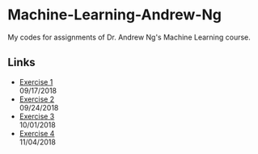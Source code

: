 # Machine-Learning-Andrew-Ng  

My codes for assignments of Dr. Andrew Ng's Machine Learning course.  

## Links  
* [Exercise 1](./ex1)  
09/17/2018  
* [Exercise 2](./ex2)  
09/24/2018  
* [Exercise 3](./ex3)  
10/01/2018  
* [Exercise 4](./ex4)  
11/04/2018  